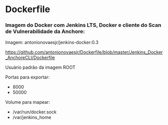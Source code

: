 # Dockerfile

### Imagem do Docker com Jenkins LTS, Docker e cliente do Scan de Vulnerabilidade da Anchore:

Imagem: antonionovaesjr/jenkins-docker:0.3

https://github.com/antonionovaesjr/Dockerfile/blob/master/Jenkins_Docker_AnchoreCLI/Dockerfile

Usuário padrão da imagem ROOT

Portas para exportar:
- 8000
- 50000

Volume para mapear:

- /var/run/docker.sock
- /var/jenkins_home
